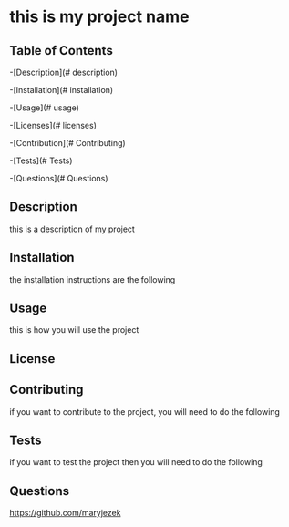 # this is my project name

  ## Table of Contents
  -[Description](# description)

  -[Installation](# installation)

  -[Usage](# usage)

  -[Licenses](# licenses)

  -[Contribution](# Contributing)

  -[Tests](# Tests)
  
  -[Questions](# Questions)

  ## Description 
  this is a description of my project
  ## Installation 
  the installation instructions are the following
  ## Usage
  this is how you will use the project
  ## License
  ## Contributing
  if you want to contribute to the project, you will need to do the following
  ## Tests 
  if you want to test the project then you will need to do the following
  ## Questions
  https://github.com/maryjezek


